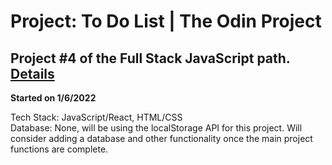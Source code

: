 # Project: To Do List | The Odin Project 

## Project #4 of the Full Stack JavaScript path. [Details](https://www.theodinproject.com/paths/full-stack-javascript/courses/javascript/lessons/todo-list)

**Started on 1/6/2022**

Tech Stack: JavaScript/React, HTML/CSS  
Database: None, will be using the localStorage API for this project. Will consider adding a database and other functionality once the main project functions are complete. 
